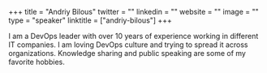 +++
title = "Andriy Bilous"
twitter = ""
linkedin = ""
website = ""
image = ""
type = "speaker"
linktitle = ["andriy-bilous"]
+++

I am a DevOps leader with over 10 years of experience working in different IT companies.
I am loving DevOps culture and trying to spread it across organizations.
Knowledge sharing and public speaking are some of my favorite hobbies.
